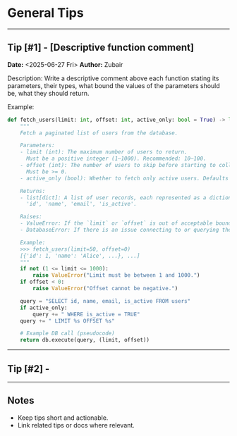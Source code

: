 <!--
START OF: general-tips.md
Purpose: Collects best practices, coding conventions, and general advice for developers on this project.
Update Frequency: Update whenever a new tip or best practice is discovered.
Location: docs/dev-notes/general-tips.md
-->

# General Tips

---

## Tip [#1] - [Descriptive function comment]

**Date:** <2025-06-27 Fri>
**Author:** Zubair

Description:
Write a descriptive comment above each function stating its parameters, their types, what bound the values of the parameters should be, what they should return.


Example:
```python
def fetch_users(limit: int, offset: int, active_only: bool = True) -> list[dict]:
    """
    Fetch a paginated list of users from the database.

    Parameters:
    - limit (int): The maximum number of users to return.
      Must be a positive integer (1–1000). Recommended: 10–100.
    - offset (int): The number of users to skip before starting to collect the result set.
      Must be >= 0.
    - active_only (bool): Whether to fetch only active users. Defaults to True.

    Returns:
    - list[dict]: A list of user records, each represented as a dictionary with keys like
      'id', 'name', 'email', 'is_active'.

    Raises:
    - ValueError: If the `limit` or `offset` is out of acceptable bounds.
    - DatabaseError: If there is an issue connecting to or querying the database.

    Example:
    >>> fetch_users(limit=50, offset=0)
    [{'id': 1, 'name': 'Alice', ...}, ...]
    """
    if not (1 <= limit <= 1000):
        raise ValueError("Limit must be between 1 and 1000.")
    if offset < 0:
        raise ValueError("Offset cannot be negative.")

    query = "SELECT id, name, email, is_active FROM users"
    if active_only:
        query += " WHERE is_active = TRUE"
    query += " LIMIT %s OFFSET %s"

    # Example DB call (pseudocode)
    return db.execute(query, (limit, offset))
```

---

## Tip [#2] -

---

## Notes

- Keep tips short and actionable.
- Link related tips or docs where relevant.

<!-- END OF general-tips.md -->
